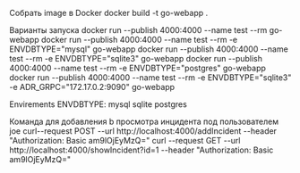 
Собрать image в Docker
                docker build -t go-webapp .

Варианты запуска 
                docker run --publish 4000:4000  --name test --rm  go-webapp
                docker run --publish 4000:4000  --name test --rm -e ENVDBTYPE="mysql"  go-webapp
                docker run --publish 4000:4000  --name test --rm -e ENVDBTYPE="sqlite3"  go-webapp
                docker run --publish 4000:4000  --name test --rm -e ENVDBTYPE="postgres"  go-webapp
                docker run --publish 4000:4000  --name test --rm -e ENVDBTYPE="sqlite3" -e  ADR_GRPC="172.17.0.2:9090"  go-webapp

Envirements
    ENVDBTYPE:
                mysql
                sqlite
                postgres

Команда для добавления b просмотра инцидента под пользователем joe
                curl--request POST --url http://localhost:4000/addIncident --header "Authorization: Basic am9lOjEyMzQ="
                curl --request GET --url http://localhost:4000/showIncident?id=1 --header "Authorization: Basic am9lOjEyMzQ="

